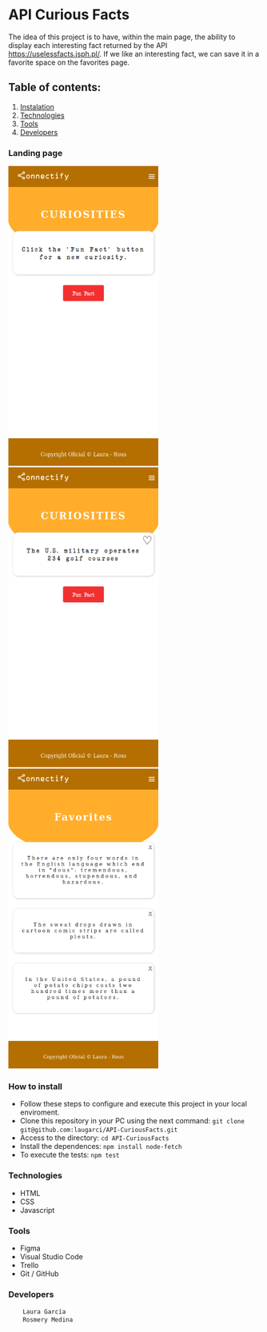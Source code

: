 # API Curious Facts
The idea of this project is to have, within the main page, the ability to display each interesting fact returned by the API https://uselessfacts.jsph.pl/. If we like an interesting fact, we can save it in a favorite space on the favorites page.

## Table of contents:

1. [Instalation](#instalation)
2. [Technologies](#technologies)
3. [Tools](#tools)
4. [Developers](#developers)

### Landing page
<img src="/img/mainMenu.png" width="300" height="600">  <img src="/img/mainMenu-fact.png" width="300" height="600">  <img src="/img/favorites.png" width="300" height="600">

### How to install
- Follow these steps to configure and execute this project in your local enviroment.
- Clone this repository in your PC using the next command: `git clone git@github.com:laugarci/API-CuriousFacts.git`
- Access to the directory: `cd API-CuriousFacts`
- Install the dependences: `npm install node-fetch`
- To execute the tests: `npm test`

### Technologies

- HTML
- CSS
- Javascript

### Tools

- Figma
- Visual Studio Code
- Trello
- Git / GitHub

### Developers

        Laura García
        Rosmery Medina
